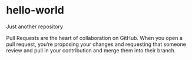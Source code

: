 # hello-world
Just another repository

Pull Requests are the heart of collaboration on GitHub. When you open a pull request, you’re proposing your changes and requesting that someone review and pull in your contribution and merge them into their branch. 
